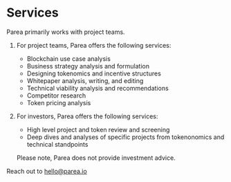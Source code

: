 # Services

Parea primarily works with project teams.

1. For project teams, Parea offers the following services:
	- Blockchain use case analysis
	- Business strategy analysis and formulation
	- Designing tokenomics and incentive structures
	- Whitepaper analysis, writing, and editing
	- Technical viability analysis and recommendations
	- Competitor research
	- Token pricing analysis
2. For investors, Parea offers the following services:
	- High level project and token review and screening
	- Deep dives and analyses of  specific projects from tokenonomics and technical standpoints

	Please note, Parea does not provide investment advice.

Reach out to [hello@parea.io](mailto:hello@parea.io)
